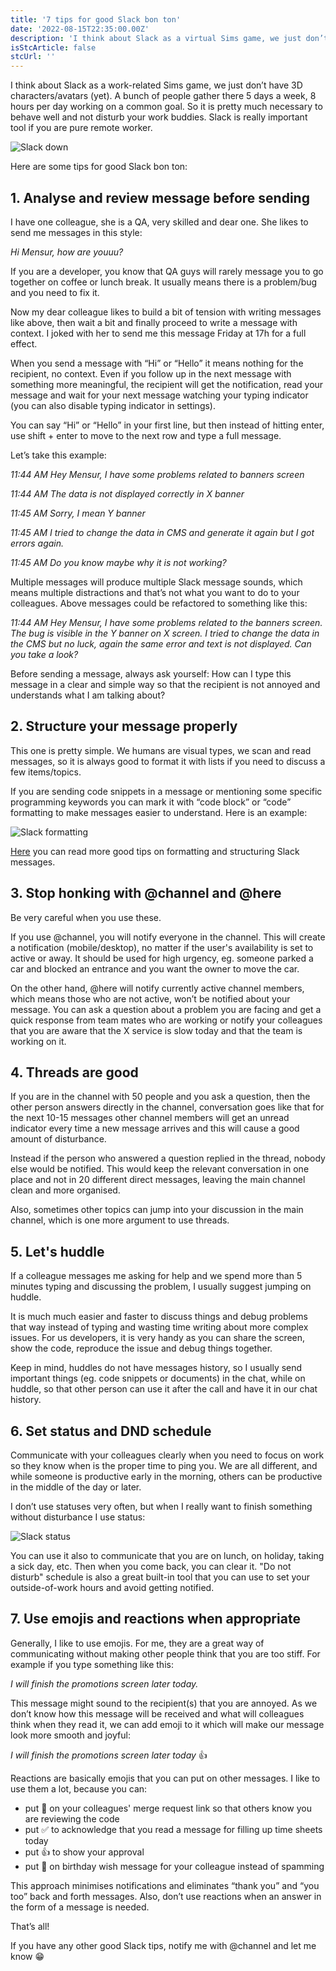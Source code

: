 ```yaml
---
title: '7 tips for good Slack bon ton'
date: '2022-08-15T22:35:00.00Z'
description: 'I think about Slack as a virtual Sims game, we just don’t have 3D characters/avatars (yet). A bunch of ...'
isStcArticle: false
stcUrl: ''
---
```


I think about Slack as a work-related Sims game, we just don’t have 3D characters/avatars (yet). A bunch of people gather there 5 days a week, 8 hours per day working on a common goal. So it is pretty much necessary to behave well and not disturb your work buddies. Slack is really important tool if you are pure remote worker.

![Slack down](./slack-down.jpg)

Here are some tips for good Slack bon ton:



## 1. Analyse and review message before sending

I have one colleague, she is a QA, very skilled and dear one. She likes to send me messages in this style:

*Hi Mensur, how are youuu?*

If you are a developer, you know that QA guys will rarely message you to go together on coffee or lunch break. It usually means there is a problem/bug and you need to fix it. 

Now my dear colleague likes to build a bit of tension with writing messages like above, then wait a bit and finally proceed to write a message with context. I joked with her to send me this message Friday at 17h for a full effect. 

When you send a message with “Hi” or “Hello” it means nothing for the recipient, no context. Even if you follow up in the next message with something more meaningful, the recipient will get the notification, read your message and wait for your next message watching your typing indicator (you can also disable typing indicator in settings). 

You can say “Hi” or “Hello” in your first line, but then instead of hitting enter, use shift + enter to move to the next row and type a full message.

Let’s take this example:

*11:44 AM Hey Mensur, I have some problems related to banners screen*

*11:44 AM The data is not displayed correctly in X banner*

*11:45 AM Sorry, I mean Y banner*

*11:45 AM I tried to change the data in CMS and generate it again but I got errors again.*

*11:45 AM Do you know maybe why it is not working?*

Multiple messages will produce multiple Slack message sounds, which means multiple distractions and that’s not what you want to do to your colleagues. Above messages could be refactored to something like this:

*11:44 AM Hey Mensur, I have some problems related to the banners screen. The bug is visible in the Y banner on X screen. I tried to change the data in the CMS but no luck, again the same error and text is not displayed. Can you take a look?*

Before sending a message, always ask yourself: How can I type this message in a clear and simple way so that the recipient is not annoyed and understands what I am talking about?


## 2. Structure your message properly

This one is pretty simple. We humans are visual types, we scan and read messages, so it is always good to format it with lists if you need to discuss a few items/topics. 

If you are sending code snippets in a message or mentioning some specific programming keywords you can mark it with “code block” or “code” formatting to make messages easier to understand. Here is an example:

![Slack formatting](./slack-formatting.jpg)

[Here](https://slack.com/blog/collaboration/designing-and-formatting-messages-in-slack) you can read more good tips on formatting and structuring Slack messages.

## 3. Stop honking with @channel and @here

Be very careful when you use these. 

If you use @channel, you will notify everyone in the channel. This will create a notification (mobile/desktop), no matter if the user's availability is set to active or away. It should be used for high urgency, eg. someone parked a car and blocked an entrance and you want the owner to move the car.

On the other hand, @here will notify currently active channel members, which means those who are not active, won’t be notified about your message. You can ask a question about a problem you are facing and get a quick response from team mates who are working or notify your colleagues that you are aware that the X service is slow today and that the team is working on it.

## 4. Threads are good

If you are in the channel with 50 people and you ask a question, then the other person answers directly in the channel, conversation goes like that for the next 10-15 messages other channel members will get an unread indicator every time a new message arrives and this will cause a good amount of disturbance. 

Instead if the person who answered a question replied in the thread, nobody else would be notified. This would keep the relevant conversation in one place and not in 20 different direct messages, leaving the main channel clean and more organised. 

Also, sometimes other topics can jump into your discussion in the main channel, which is one more argument to use threads. 

## 5. Let's huddle

If a colleague messages me asking for help and we spend more than 5 minutes typing and discussing the problem, I usually suggest jumping on huddle. 

It is much much easier and faster to discuss things and debug problems that way instead of typing and wasting time writing about more complex issues.
For us developers, it is very handy as you can share the screen, show the code, reproduce the issue and debug things together.

Keep in mind, huddles do not have messages history, so I usually send important things (eg. code snippets or documents) in the chat, while on huddle, so that other person can use it after the call and have it in our chat history.

## 6. Set status and DND schedule

Communicate with your colleagues clearly when you need to focus on work so they know when is the proper time to ping you. We are all different, and while someone is productive early in the morning, others can be productive in the middle of the day or later.

I don’t use statuses very often, but when I really want to finish something without disturbance I use status:

![Slack status](./slack-status.jpg)

You can use it also to communicate that you are on lunch, on holiday, taking a sick day, etc. Then when you come back, you can clear it.
"Do not disturb" schedule is also a great built-in tool that you can use to set your outside-of-work hours and avoid getting notified.

## 7. Use emojis and reactions when appropriate

Generally, I like to use emojis. For me, they are a great way of communicating without making other people think that you are too stiff. For example if you type something like this:

*I will finish the promotions screen later today.*

This message might sound to the recipient(s) that you are annoyed. As we don’t know how this message will be received and what will colleagues think when they read it, we can add emoji to it which will make our message look more smooth and joyful:

*I will finish the promotions screen later today* 👍

Reactions are basically emojis that you can put on other messages. I like to use them a lot, because you can: 
- put 👀 on your colleagues' merge request link so that others know you are reviewing the code
- put ✅ to acknowledge that you read a message for filling up time sheets today
- put 👍 to show your approval
- put 🎉 on birthday wish message for your colleague instead of spamming

This approach minimises notifications and eliminates “thank you” and “you too” back and forth messages. Also, don’t use reactions when an answer in the form of a message is needed.

That’s all! 

If you have any other good Slack tips, notify me with @channel and let me know 😁
